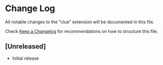 # Change Log

All notable changes to the "clue" extension will be documented in this file.

Check [Keep a Changelog](http://keepachangelog.com/) for recommendations on how to structure this file.

## [Unreleased]

- Initial release